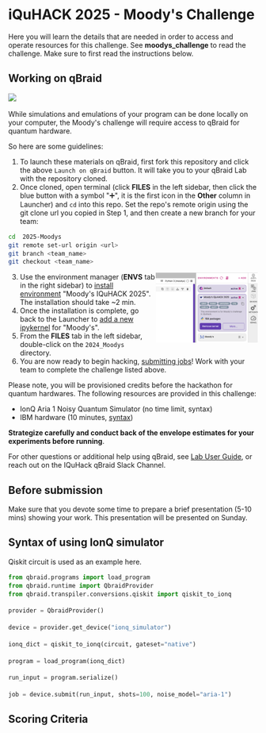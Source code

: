 # iQuHACK 2025 - Moody's Challenge

Here you will learn the details that are needed in order to access and operate resources for this challenge. See **moodys_challenge** to read the challenge. Make sure to first read the instructions below.

## Working on qBraid
[<img src="https://qbraid-static.s3.amazonaws.com/logos/Launch_on_qBraid_white.png" width="150">](https://account.qbraid.com?gitHubUrl=https://github.com/iQuHACK/2025-Moodys.git)

While simulations and emulations of your program can be done locally on your computer, the Moody's challenge will require access to qBraid for quantum hardware. 

So here are some guidelines:
1. To launch these materials on qBraid, first fork this repository and click the above `Launch on qBraid` button. It will take you to your qBraid Lab with the repository cloned.
2. Once cloned, open terminal (click **FILES** in the left sidebar, then click the blue button with a symbol "➕", it is the first icon in the **Other** column in Launcher) and `cd` into this repo. Set the repo's remote origin using the git clone url you copied in Step 1, and then create a new branch for your team:

```bash
cd  2025-Moodys
git remote set-url origin <url>
git branch <team_name>
git checkout <team_name>

```

3. <img align="right" width="43%" src="./assets/Screenshot 2025-01-30 at 22.17.47.png">Use the environment manager (**ENVS** tab in the right sidebar) to [install environment](https://docs.qbraid.com/cli/user-guide/environments) "Moody's IQuHACK 2025". The installation should take ~2 min.
4. Once the installation is complete, go back to the Launcher to [add a new ipykernel](https://docs.qbraid.com/lab/user-guide/kernels) for "Moody's".
5. From the **FILES** tab in the left sidebar, double-click on the `2024_Moodys` directory.
6. You are now ready to begin hacking, [submitting jobs](https://docs.qbraid.com/lab/user-guide/quantum-jobs)! Work with your team to complete the challenge listed above.

Please note, you will be provisioned credits before the hackathon for quantum hardwares. The following resources are provided in this challenge:

* IonQ Aria 1 Noisy Quantum Simulator (no time limit, syntax)
* IBM hardware (10 minutes, [syntax](https://docs.qbraid.com/sdk/user-guide/providers/ibm))

**Strategize carefully and conduct back of the envelope estimates for your experiments before running**.

For other questions or additional help using qBraid, see [Lab User Guide](https://docs.qbraid.com/projects/lab/en/latest/lab/overview.html), or reach out on the IQuHack qBraid Slack Channel.

## Before submission

Make sure that you devote some time to prepare a brief presentation (5-10 mins) showing your work. This presentation will be presented on Sunday.

## Syntax of using IonQ simulator

Qiskit circuit is used as an example here.

```python
from qbraid.programs import load_program
from qbraid.runtime import QbraidProvider
from qbraid.transpiler.conversions.qiskit import qiskit_to_ionq

provider = QbraidProvider()

device = provider.get_device("ionq_simulator")

ionq_dict = qiskit_to_ionq(circuit, gateset="native")

program = load_program(ionq_dict)

run_input = program.serialize()

job = device.submit(run_input, shots=100, noise_model="aria-1")
```

## **Scoring Criteria**
